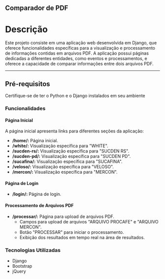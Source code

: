## Comparador de PDF

# Descrição

Este projeto consiste em uma aplicação web desenvolvida em Django, que oferece funcionalidades específicas para a visualização e processamento de informações contidas em arquivos PDF. A aplicação possui páginas dedicadas a diferentes entidades, como eventos e processamentos, e oferece a capacidade de comparar informações entre dois arquivos PDF.

---

## Pré-requisitos

Certifique-se de ter o Python e o Django instalados em seu ambiente

### Funcionalidades

#### Página Inicial

A página inicial apresenta links para diferentes seções da aplicação:

- **/home/:** Página inicial.
- **/white/:** Visualização específica para "WHITE".
- **/sucden-rs/:** Visualização específica para "SUCDEN RS".
- **/sucden-pd/:** Visualização específica para "SUCDEN PD".
- **/sucafina/:** Visualização específica para "SUCAFINA".
- **/veloso/:** Visualização específica para "VELOSO".
- **/mercon/:** Visualização específica para "MERCON".

#### Página de Login

- **/login/:** Página de login.

#### Processamento de Arquivos PDF

- **/processar/:** Página para upload de arquivos PDF.
  - Campos para upload de arquivos "ARQUIVO PROCAFE" e "ARQUIVO MERCON".
  - Botão "PROCESSAR" para iniciar o processamento.
  - Exibição dos resultados em tempo real na área de resultados.

### Tecnologias Utilizadas

- Django
- Bootstrap
- jQuery


